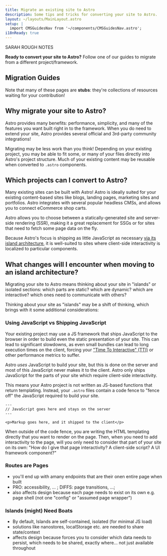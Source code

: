 ```yaml
---
title: Migrate an existing site to Astro
description: Some tips and tricks for converting your site to Astro.
layout: ~/layouts/MainLayout.astro
setup: |
  import CMSGuidesNav from '~/components/CMSGuidesNav.astro';
i18nReady: true
---
```


SARAH ROUGH NOTES

**Ready to convert your site to Astro?** Follow one of our guides to migrate from a different project/framework.

## Migration Guides

<CMSGuidesNav />

Note that many of these pages are **stubs**: they're collections of resources waiting for your contribution!

## Why migrate your site to Astro?

Astro provides many benefits: performance, simplicity, and many of the features you want built right in to the framework. When you do need to extend your site, Astro provides several official and 3rd-party community integrations!

Migrating may be less work than you think! Depending on your existing project, you may be able to fit some, or many of your files directly into Astro's project structure. Much of your existing content may be reusable when converted to `.astro` components.


## Which projects can I convert to Astro?

Many existing sites can be built with Astro! Astro is ideally suited for your existing content-based sites like blogs, landing pages, marketing sites and portfolios. Astro integrates with several popular headless CMSs, and allows you to connect eCommerce shop carts.

Astro allows you to choose between a statically-generated site and server-side rendering (SSR), making it a great replacement for SSGs or for sites that need to fetch some page data on the fly.

Because Astro's focus is shipping as little JavaScript as necessary [via its island architecture](/en/concepts/islands/#what-is-an-astro-island), it is well-suited to sites where client-side interactivity is localized to particular components.

## What changes will I encounter when moving to an island architecture?

Migrating your site to Astro means thinking about your site in "islands" or isolated sections: which parts are static? which are dynamic? which are interactive? which ones need to communicate with others?

Thinking about your site as "islands" may be a shift of thinking, which brings with it some additional considerations:

### Using JavaScript vs Shipping JavaScript

Your existing project may use a JS framework that ships JavaScript to the browser in order to build even the static presentation of your site. This can lead to significant slowdowns, as even small bundles can lead to long execution times on the client, forcing your ["Time To Interactive" (TTI)](https://web.dev/tti/) or other performance metrics to suffer.

Astro *uses* JavaScript to build your site, but this is done on the server and most of this JavaScript never makes it to the client. Astro only ships JavaScript for the parts of your site which require client-side interactivity.

This means your Astro project is not written as JS-based functions that return templating. Instead, your `.astro` files contain a code fence to "fence off" the JavaScript required to build your site.

```astro
---
// JavaScript goes here and stays on the server
---

<p>Markup goes here, and it shipped to the client</p>
```

When outside of the code fence, you are writing the HTML templating directly that you want to render on the page. Then, when you need to add interactivity to the page, will you only need to consider that part of your site on its own: "How do I give that page interactivity? A client-side script? A UI framework component?"

<!-- TODO: Come back to this section -->

### Routes are Pages

- you'll end up with amany endpoints that are their onen entire page when built
- PRO: accessibility, ... ; DIFFS: page transitions, ...;
- also affects design because each page needs to exist on its own e.g. page shell (not one "config" or "assumed page wrapper")


### Islands (might) Need Boats

- By default, Islands are self-contained, isolated (for minimal JS load)
- solutions like nanostores, localStorage etc. are needed to share state/context
- affects design because forces you to consider which data needs to persist, which needs to be shared, exactly where... not just available throughout